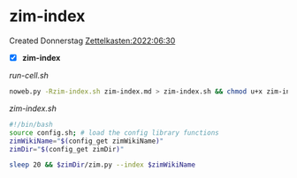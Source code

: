 # zim-index
Created Donnerstag [Zettelkasten:2022:06:30]()

- [X] **zim-index**

*run-cell.sh*
```bash
noweb.py -Rzim-index.sh zim-index.md > zim-index.sh && chmod u+x zim-index.sh && ln -sf $(pwd)/zim-index.sh ~/.local/bin/zim-index.sh && echo 'fertig'
```


*zim-index.sh*
```bash
#!/bin/bash
source config.sh; # load the config library functions
zimWikiName="$(config_get zimWikiName)"
zimDir="$(config_get zimDir)"

sleep 20 && $zimDir/zim.py --index $zimWikiName
```


